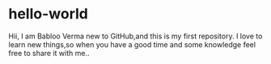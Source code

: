 # hello-world
Hii, I am Babloo Verma new to GitHub,and this is my first repository.
I love to learn new things,so when you have a good time and some knowledge feel free to share it with me..
